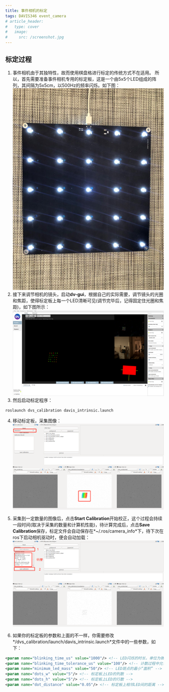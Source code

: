 ```yaml
---
title: 事件相机的标定
tags: DAVIS346 event_camera
# article_header:
#   type: cover
#   image:
#     src: /screenshot.jpg
---
```


## 标定过程
1. 事件相机由于其独特性，故而使用棋盘格进行标定的传统方式不在适用。
所以，首先需要准备事件相机专用的标定板，这是一个由5x5个LED组成的阵列，其间隔为5x5cm，以500Hz的频率闪烁。如下图：
![智科特标定板](https://github.com/QuartzYan/QuartzNote/raw/master/images/20200406/image_20200406_01.png)
2. 接下来调节相机的镜头，启动**dv-gui**，根据自己的实际需要，调节镜头的光圈和焦距，使得标定板上每一个LED清晰可见(调节完毕后，记得固定住光圈和焦距)，如下图所示：
![运行截图](https://github.com/QuartzYan/QuartzNote/raw/master/images/20200406/image_20200406_02.png)
3. 然后启动标定程序：
```bash
roslaunch dvs_calibration davis_intrinsic.launch
```
4. 移动标定板，采集图像：
![运行截图](https://github.com/QuartzYan/QuartzNote/raw/master/images/20200406/image_20200406_03.png)

5. 采集到一定数量的图像后，点击**Start Calibration**开始校正，这个过程会持续一段时间(取决于采集的数量和计算机性能)，待计算完成后，点击**Save Calibration**保存，标定文件会自动保存在*~/.ros/camera_info*下，待下次在ros下启动相机驱动时，便会自动加载：
![运行截图](https://github.com/QuartzYan/QuartzNote/raw/master/images/20200406/image_20200406_04.png)

6. 如果你的标定板的参数和上面的不一样，你需要修改*/dvs_calibration/launch/davis_intrinsic.launch*文件中的一些参数，如下：

```xml
<param name="blinking_time_us" value="1000"/> <!-- LED闪烁的时长，单位为微秒(us)，我们的标定板频率为500Hz，LED亮1毫秒(ms)灭1毫秒，所以这个值为1毫秒也就是1000微秒 -->
<param name="blinking_time_tolerance_us" value="100"/> <!-- 计数过程中允许的误差，单位为微秒(us) -->
<param name="minimum_led_mass" value="50"/> <!-- LED斑点的最小“面积” -->
<param name="dots_w" value="5"/> <!-- 标定板上LED的列数 -->
<param name="dots_h" value="5"/> <!-- 标定板上LED的行数 -->
<param name="dot_distance" value="0.05"/> <!-- 标定板上相邻LED间的距离 -->
```
